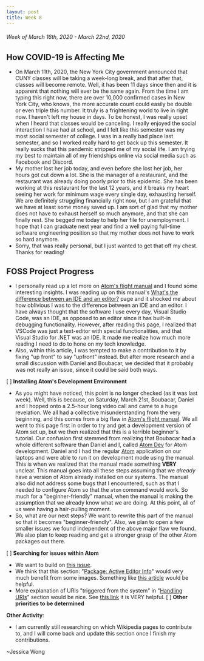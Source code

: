 ```yaml
---
layout: post
title: Week 8
---
```


###### Week of March 16th, 2020 - March 22nd, 2020 

## How COVID-19 is Affecting Me

- On March 11th, 2020, the New York City government announced that CUNY classes will be taking a week-long break, and that after that, classes will become remote. Well, it has been 11 days since then and it is apparent that nothing will ever be the same again. From the time I am typing this right now, there are over 10,000 confirmed cases in New York City, who knows, the more accurate count could easily be double or even triple this number. It truly is a frightening world to live in right now. I haven't left my house in days. To be honest, I was really upset when I heard that classes would be canceling. I really enjoyed the social interaction I have had at school, and I felt like this semester was my most social semester of college. I was in a really bad place last semester, and so I worked really hard to get back up this semester. It really sucks that this pandemic stripped me of my social life. I am trying my best to maintain all of my friendships online via social media such as Facebook and Discord. 
- My mother lost her job today, and even before she lost her job, her hours got cut down a lot. She is the manager of a restaurant, and the restaurant was already doing poorly prior to this epidemic. She has been working at this restaurant for the last 12 years, and it breaks my heart seeing her work for minimum wage every single day, exhausting herself. We are definitely struggling financially right now, but I am grateful that we have at least some money saved up. I am sort of glad that my mother does not have to exhaust herself so much anymore, and that she can finally rest. She begged me today to help her file for unemployment. I hope that I can graduate next year and find a well paying full-time software engineering position so that my mother does not have to work so hard anymore. 
- Sorry, that was really personal, but I just wanted to get that off my chest. Thanks for reading!

## FOSS Project Progress

- I personally read up a lot more on [Atom's flight manual](https://flight-manual.atom.io/hacking-atom/sections/hacking-on-atom-core/) and I found some interesting insights. I was reading up on this manual's [What's the difference between an IDE and an editor?](https://flight-manual.atom.io/faq/sections/what-s-the-difference-between-an-ide-and-an-editor/) page and it shocked me about how oblivious I was to the difference between an IDE and an editor. I have always thought that the software I use every day, Visual Studio Code, was an IDE, as opposed to an editor since it has built-in debugging functionality. However, after reading this page, I realized that VSCode was just a text-editor with special functionalities, and that Visual Studio for .NET was an IDE. It made me realize how much more reading I need to do to hone on my tech knowledge. 
- Also, within this article, I was tempted to make a contribution to it by fixing "up front" to say "upfront" instead. But after more research and a small discussion with Daniel and Boubacar, we decided that it probably was not really an issue, since it could be said both ways.

[ ] **Installing Atom's Development Environment** 

- As you might have noticed, this point is no longer checked (as it was last week). Well, this is because, on Saturday, March 21st, Boubacar, Daniel and I hopped onto a 2.5-hour long video call and came to a huge revelation. We all had a collective misunderstanding from the very beginning, and this comes from a big flaw in [Atom's flight manual](https://flight-manual.atom.io/hacking-atom/sections/hacking-on-atom-core/). We all went to this page first in order to try and get a development version of Atom set up, but we then realized that this is a terrible beginner's tutorial. Our confusion first stemmed from realizing that Boubacar had a whole different software than Daniel and I, called [Atom Dev](https://i.imgur.com/PZCqWJw.png) for Atom development. Daniel and I had the regular [Atom](https://i.imgur.com/xw3CtUr.png) application on our laptops and were able to run it on development mode using the manual. This is when we realized that the manual made something **VERY** unclear. This manual goes into all these steps assuming that we *already* have a version of Atom already installed on our systems. The manual also did not address some bugs that I encountered, such as that I needed to configure Atom so that the ``atom`` command would work. So much for a "beginner-friendly" manual, when the manual is making the assumption that we already know what we are doing. At this point, all of us were having a hair-pulling moment. 
- So, what are our next steps? We want to rewrite this part of the manual so that it becomes "beginner-friendly". Also, we plan to open a few smaller issues we found independent of the above major flaw we found. We also plan to keep reading and get a stronger grasp of the other Atom packages out there.

[ ] **Searching for issues within Atom**
- We want to build on [this issue](https://github.com/atom/flight-manual.atom.io/issues/482).
- We think that this section: "[Package: Active Editor Info](https://flight-manual.atom.io/hacking-atom/sections/package-active-editor-info/)" would very much benefit from some images. Something like [this article](https://blog.atom.io/2017/05/23/docks-deep-dive.html) would be helpful.
- More explanation of URIs "triggered from the system" in "[Handling URIs](https://flight-manual.atom.io/hacking-atom/sections/handling-uris/)" section would be nice. See [this link](https://discuss.atom.io/t/register-as-default-atom-uri-handler/50982/4) it is VERY helpful.
[ ] **Other priorities to be determined**

**Other Activity**: 
- I am currently still researching on which Wikipedia pages to contribute to, and I will come back and update this section once I finish my contributions.


~Jessica Wong